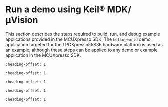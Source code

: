 # Run a demo using Keil® MDK/μVision

This section describes the steps required to build, run, and debug example applications provided in the MCUXpresso SDK. The `hello_world` demo application targeted for the LPCXpresso55S36 hardware platform is used as an example, although these steps can be applied to any demo or example application in the MCUXpresso SDK.


```{include} ../topics/install_cmsis_device_pack.md
:heading-offset: 1
```

```{include} ../topics/build_an_example_application_001.md
:heading-offset: 1
```

```{include} ../topics/run_an_example_application_001.md
:heading-offset: 1
```

```{include} ../topics/build_a_trustzone_example_application_002.md
:heading-offset: 1
```

```{include} ../topics/run_a_trustzone_example_application_002.md
:heading-offset: 1
```

